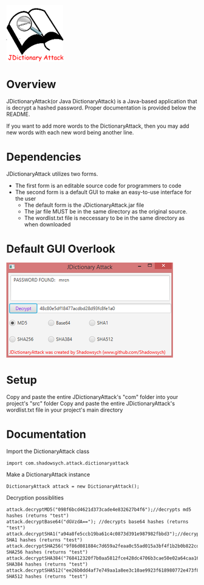 ![Alt text](/rsrc/icon.png)
# Overview
JDictionaryAttack(or Java DictionaryAttack) is a Java-based application that is decrypt a hashed password.
Proper documentation is provided below the README.

If you want to add more words to the DictionaryAttack, then you may add new words with each new word being another line.

# Dependencies
JDictionaryAttack utilizes two forms.
- The first form is an editable source code for programmers to code
- The second form is a default GUI to make an easy-to-use interface for the user
	- The default form is the JDictionaryAttack.jar file
	- The jar file MUST be in the same directory as the original source. 
	- The wordlist.txt file is neccessary to be in the same directory as when downloaded
	
# Default GUI Overlook
![Alt text](/rsrc/gui.png)

# Setup
Copy and paste the entire JDictionaryAttack's "com" folder into your project's "src" folder
Copy and paste the entire JDictionaryAttack's wordlist.txt file in your project's main directory

# Documentation
Import the DictionaryAttack class
```
import com.shadowsych.attack.dictionaryattack
```
Make a DictionaryAttack instance
```
DictionaryAttack attack = new DictionaryAttack();
```
Decryption possiblities
```
attack.decryptMD5("098f6bcd4621d373cade4e832627b4f6");//decrypts md5 hashes (returns "test")
attack.decryptBase64("dGVzdA=="); //decrypts base64 hashes (returns "test")
attack.decryptSHA1("a94a8fe5ccb19ba61c4c0873d391e987982fbbd3");//decrypts SHA1 hashes (returns "test")
attack.decryptSHA256("9f86d081884c7d659a2feaa0c55ad015a3bf4f1b2b0b822cd15d6c15b0f00a08");//decrypts SHA256 hashes (returns "test")
attack.decryptSHA384("768412320f7b0aa5812fce428dc4706b3cae50e02a64caa16a782249bfe8efc4b7ef1ccb126255d196047dfedf17a0a9");//decrypts SHA384 hashes (returns "test")
attack.decryptSHA512("ee26b0dd4af7e749aa1a8ee3c10ae9923f618980772e473f8819a5d4940e0db27ac185f8a0e1d5f84f88bc887fd67b143732c304cc5fa9ad8e6f57f50028a8ff");//decrypts SHA512 hashes (returns "test")
```

